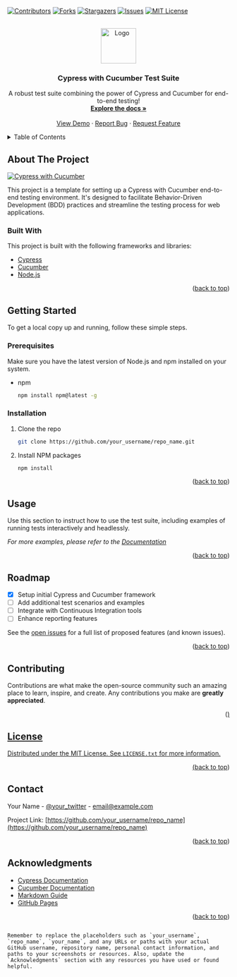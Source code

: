 <a name="readme-top"></a>

[![Contributors][contributors-shield]][contributors-url]
[![Forks][forks-shield]][forks-url]
[![Stargazers][stars-shield]][stars-url]
[![Issues][issues-shield]][issues-url]
[![MIT License][license-shield]][license-url]

<!-- PROJECT LOGO -->
<br />
<div align="center">
  <a href="https://github.com/your_username/repo_name">
    <img src="images/logo.png" alt="Logo" width="80" height="80">
  </a>

  <h3 align="center">Cypress with Cucumber Test Suite</h3>

  <p align="center">
    A robust test suite combining the power of Cypress and Cucumber for end-to-end testing!
    <br />
    <a href="https://github.com/your_username/repo_name"><strong>Explore the docs »</strong></a>
    <br />
    <br />
    <a href="https://github.com/your_username/repo_name">View Demo</a>
    ·
    <a href="https://github.com/your_username/repo_name/issues">Report Bug</a>
    ·
    <a href="https://github.com/your_username/repo_name/issues">Request Feature</a>
  </p>
</div>

<details>
  <summary>Table of Contents</summary>
  <ol>
    <li>
      <a href="#about-the-project">About The Project</a>
      <ul>
        <li><a href="#built-with">Built With</a></li>
      </ul>
    </li>
    <li>
      <a href="#getting-started">Getting Started</a>
      <ul>
        <li><a href="#prerequisites">Prerequisites</a></li>
        <li><a href="#installation">Installation</a></li>
      </ul>
    </li>
    <li><a href="#usage">Usage</a></li>
    <li><a href="#roadmap">Roadmap</a></li>
    <li><a href="#contributing">Contributing</a></li>
    <li><a href="#license">License</a></li>
    <li><a href="#contact">Contact</a></li>
    <li><a href="#acknowledgments">Acknowledgments</a></li>
  </ol>
</details>

## About The Project

[![Cypress with Cucumber][product-screenshot]](https://example.com)

This project is a template for setting up a Cypress with Cucumber end-to-end testing environment. It's designed to facilitate Behavior-Driven Development (BDD) practices and streamline the testing process for web applications.

### Built With

This project is built with the following frameworks and libraries:

* [Cypress](https://www.cypress.io/)
* [Cucumber](https://cucumber.io/)
* [Node.js](https://nodejs.org/)

<p align="right">(<a href="#readme-top">back to top</a>)</p>

## Getting Started

To get a local copy up and running, follow these simple steps.

### Prerequisites

Make sure you have the latest version of Node.js and npm installed on your system.

* npm
  ```sh
  npm install npm@latest -g
  ```

### Installation

1. Clone the repo
   ```sh
   git clone https://github.com/your_username/repo_name.git
   ```
2. Install NPM packages
   ```sh
   npm install
   ```

<p align="right">(<a href="#readme-top">back to top</a>)</p>

## Usage

Use this section to instruct how to use the test suite, including examples of running tests interactively and headlessly.

_For more examples, please refer to the [Documentation](https://cypress.io/documentation)_

<p align="right">(<a href="#readme-top">back to top</a>)</p>

## Roadmap

- [x] Setup initial Cypress and Cucumber framework
- [ ] Add additional test scenarios and examples
- [ ] Integrate with Continuous Integration tools
- [ ] Enhance reporting features

See the [open issues](https://github.com/your_username/repo_name/issues) for a full list of proposed features (and known issues).

<p align="right">(<a href="#readme-top">back to top</a>)</p>

## Contributing

Contributions are what make the open-source community such an amazing place to learn, inspire, and create. Any contributions you make are **greatly appreciated**.

<p align="right">(<a href="#readme-top

">back to top</a>)</p>

## License

Distributed under the MIT License. See `LICENSE.txt` for more information.

<p align="right">(<a href="#readme-top">back to top</a>)</p>

## Contact

Your Name - [@your_twitter](https://twitter.com/your_username) - email@example.com

Project Link: [https://github.com/your_username/repo_name](https://github.com/your_username/repo_name)

<p align="right">(<a href="#readme-top">back to top</a>)</p>

## Acknowledgments

* [Cypress Documentation](https://docs.cypress.io)
* [Cucumber Documentation](https://cucumber.io/docs)
* [Markdown Guide](https://www.markdownguide.org/basic-syntax/)
* [GitHub Pages](https://pages.github.com)

<p align="right">(<a href="#readme-top">back to top</a>)</p>

<!-- MARKDOWN LINKS & IMAGES -->
[contributors-shield]: https://img.shields.io/github/contributors/your_username/repo_name.svg?style=for-the-badge
[contributors-url]: https://github.com/your_username/repo_name/graphs/contributors
[forks-shield]: https://img.shields.io/github/forks/your_username/repo_name.svg?style=for-the-badge
[forks-url]: https://github.com/your_username/repo_name/network/members
[stars-shield]: https://img.shields.io/github/stars/your_username/repo_name.svg?style=for-the-badge
[stars-url]: https://github.com/your_username/repo_name/stargazers
[issues-shield]: https://img.shields.io/github/issues/your_username/repo_name.svg?style=for-the-badge
[issues-url]: https://github.com/your_username/repo_name/issues
[license-shield]: https://img.shields.io/github/license/your_username/repo_name.svg?style=for-the-badge
[license-url]: https://github.com/your_username/repo_name/blob/master/LICENSE.txt
[linkedin-shield]: https://img.shields.io/badge/-LinkedIn-black.svg?style=for-the-badge&logo=linkedin&colorB=555
[linkedin-url]: https://linkedin.com/in/your_name
[product-screenshot]: images/screenshot.png
```

Remember to replace the placeholders such as `your_username`, `repo_name`, `your_name`, and any URLs or paths with your actual GitHub username, repository name, personal contact information, and paths to your screenshots or resources. Also, update the `Acknowledgments` section with any resources you have used or found helpful.

